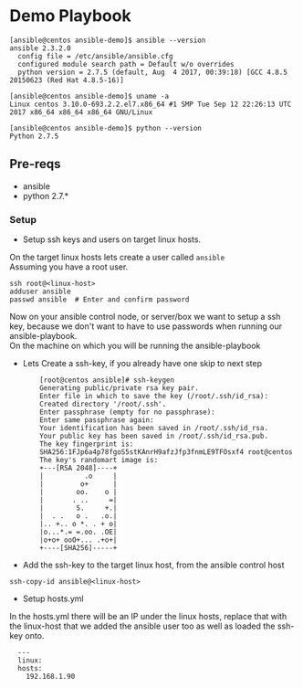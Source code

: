 # Demo Playbook

```
[ansible@centos ansible-demo]$ ansible --version
ansible 2.3.2.0
  config file = /etc/ansible/ansible.cfg
  configured module search path = Default w/o overrides
  python version = 2.7.5 (default, Aug  4 2017, 00:39:18) [GCC 4.8.5 20150623 (Red Hat 4.8.5-16)]

[ansible@centos ansible-demo]$ uname -a
Linux centos 3.10.0-693.2.2.el7.x86_64 #1 SMP Tue Sep 12 22:26:13 UTC 2017 x86_64 x86_64 x86_64 GNU/Linux

[ansible@centos ansible-demo]$ python --version
Python 2.7.5
```
## Pre-reqs
  * ansible
  * python 2.7.*

### Setup
  * Setup ssh keys and users on target linux hosts.

   On the target linux hosts lets create a user called `ansible`  
   Assuming you have a root user.
   ```
   ssh root@<linux-host>
   adduser ansible
   passwd ansible  # Enter and confirm password
   ```

   Now on your ansible control node, or server/box we want to setup a ssh key, because we don't want to have to use passwords when running our ansible-playbook.  
   On the machine on which you will be running the ansible-playbook

  * Lets Create a ssh-key, if you already have one skip to next step

    ```
        [root@centos ansible]# ssh-keygen
        Generating public/private rsa key pair.
        Enter file in which to save the key (/root/.ssh/id_rsa): 
        Created directory '/root/.ssh'.
        Enter passphrase (empty for no passphrase): 
        Enter same passphrase again: 
        Your identification has been saved in /root/.ssh/id_rsa.
        Your public key has been saved in /root/.ssh/id_rsa.pub.
        The key fingerprint is:
        SHA256:1FJp6a4p78fgoS5stKAnrH9afzJfp3fnmLE9TFOsxf4 root@centos
        The key's randomart image is:
        +---[RSA 2048]----+
        |          .o     |
        |         o+      |
        |        oo.    o |
        |       . ..     =|
        |        S.     +.|
        |  . .   o .   .o.|
        |.. +.. o *. . + o|
        |o...*.= =.oo. .OE|
        |o+o+ ooO+... .+o+|
        +----[SHA256]-----+

    ```
  * Add the ssh-key to the target linux host, from the ansible control host
  ```
  ssh-copy-id ansible@<linux-host>
  ```

  * Setup hosts.yml

  In the hosts.yml there will be an IP under the linux hosts, replace that with the linux-host that we added the ansible user too as well as loaded the ssh-key onto.
  ```
    ---
    linux:
    hosts:
      192.168.1.90
  ```
